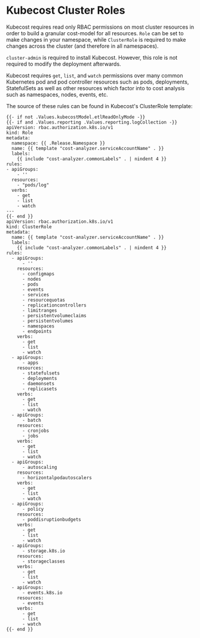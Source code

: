 # Kubecost Cluster Roles

Kubecost requires read only RBAC permissions on most cluster resources in order to build a granular cost-model for all resources. `Role` can be set to make changes in your namespace, while `ClusterRole` is required to make changes across the cluster (and therefore in all namespaces).

`cluster-admin` is required to install Kubecost. However, this role is not required to modify the deployment afterwards.

Kubecost requires `get`, `list`, and `watch` permissions over many common Kubernetes pod and pod controller resources such as pods, deployments, StatefulSets as well as other resources which factor into to cost analysis such as namespaces, nodes, events, etc.

The source of these rules can be found in Kubecost's ClusterRole template:

```
{{- if not .Values.kubecostModel.etlReadOnlyMode -}}
{{- if and .Values.reporting .Values.reporting.logCollection -}}
apiVersion: rbac.authorization.k8s.io/v1
kind: Role
metadata:
  namespace: {{ .Release.Namespace }}
  name: {{ template "cost-analyzer.serviceAccountName" . }}
  labels:
    {{ include "cost-analyzer.commonLabels" . | nindent 4 }}
rules:
- apiGroups: 
    - ''
  resources:
    - "pods/log"
  verbs:
    - get
    - list
    - watch
---
{{- end }}
apiVersion: rbac.authorization.k8s.io/v1
kind: ClusterRole
metadata:
  name: {{ template "cost-analyzer.serviceAccountName" . }}
  labels:
    {{ include "cost-analyzer.commonLabels" . | nindent 4 }}
rules:
  - apiGroups:
      - ''
    resources:
      - configmaps
      - nodes
      - pods
      - events
      - services
      - resourcequotas
      - replicationcontrollers
      - limitranges
      - persistentvolumeclaims
      - persistentvolumes
      - namespaces
      - endpoints
    verbs:
      - get
      - list
      - watch
  - apiGroups:
      - apps
    resources:
      - statefulsets
      - deployments
      - daemonsets
      - replicasets
    verbs:
      - get
      - list
      - watch
  - apiGroups:
      - batch
    resources:
      - cronjobs
      - jobs
    verbs:
      - get
      - list
      - watch
  - apiGroups:
      - autoscaling
    resources:
      - horizontalpodautoscalers
    verbs:
      - get
      - list
      - watch
  - apiGroups:
      - policy
    resources:
      - poddisruptionbudgets
    verbs:
      - get
      - list
      - watch
  - apiGroups: 
      - storage.k8s.io
    resources: 
      - storageclasses
    verbs:
      - get
      - list
      - watch
  - apiGroups:
      - events.k8s.io
    resources:
      - events
    verbs:
      - get
      - list
      - watch
{{- end }}
```

